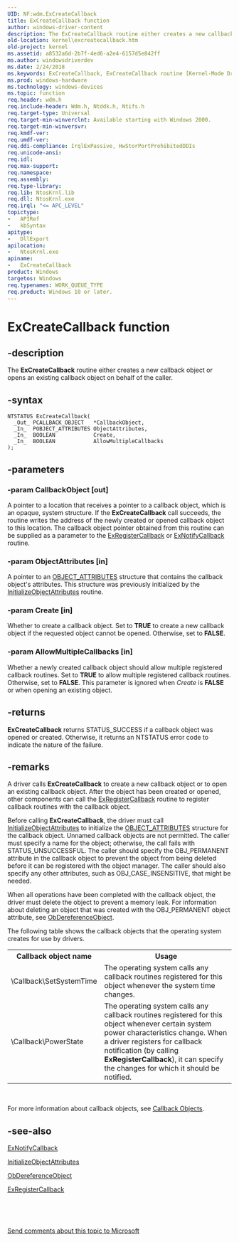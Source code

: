 ```yaml
---
UID: NF:wdm.ExCreateCallback
title: ExCreateCallback function
author: windows-driver-content
description: The ExCreateCallback routine either creates a new callback object or opens an existing callback object on behalf of the caller.
old-location: kernel\excreatecallback.htm
old-project: kernel
ms.assetid: a8532a6d-2b7f-4ed6-a2e4-6157d5e842ff
ms.author: windowsdriverdev
ms.date: 2/24/2018
ms.keywords: ExCreateCallback, ExCreateCallback routine [Kernel-Mode Driver Architecture], k102_7c7f1024-8ae7-4925-91f3-add4fcb452b7.xml, kernel.excreatecallback, wdm/ExCreateCallback
ms.prod: windows-hardware
ms.technology: windows-devices
ms.topic: function
req.header: wdm.h
req.include-header: Wdm.h, Ntddk.h, Ntifs.h
req.target-type: Universal
req.target-min-winverclnt: Available starting with Windows 2000.
req.target-min-winversvr: 
req.kmdf-ver: 
req.umdf-ver: 
req.ddi-compliance: IrqlExPassive, HwStorPortProhibitedDDIs
req.unicode-ansi: 
req.idl: 
req.max-support: 
req.namespace: 
req.assembly: 
req.type-library: 
req.lib: NtosKrnl.lib
req.dll: NtosKrnl.exe
req.irql: "<= APC_LEVEL"
topictype:
-	APIRef
-	kbSyntax
apitype:
-	DllExport
apilocation:
-	NtosKrnl.exe
apiname:
-	ExCreateCallback
product: Windows
targetos: Windows
req.typenames: WORK_QUEUE_TYPE
req.product: Windows 10 or later.
---
```


# ExCreateCallback function


## -description


The <b>ExCreateCallback</b> routine either creates a new callback object or opens an existing callback object on behalf of the caller.


## -syntax


````
NTSTATUS ExCreateCallback(
  _Out_ PCALLBACK_OBJECT   *CallbackObject,
  _In_  POBJECT_ATTRIBUTES ObjectAttributes,
  _In_  BOOLEAN            Create,
  _In_  BOOLEAN            AllowMultipleCallbacks
);
````


## -parameters




### -param CallbackObject [out]

A pointer to a location that receives a pointer to a callback object, which is an opaque, system structure. If the <b>ExCreateCallback</b> call succeeds, the routine writes the address of the newly created or opened callback object to this location. The callback object pointer obtained from this routine can be supplied as a parameter to the <a href="..\wdm\nf-wdm-exregistercallback.md">ExRegisterCallback</a> or <a href="..\wdm\nf-wdm-exnotifycallback.md">ExNotifyCallback</a> routine.


### -param ObjectAttributes [in]

A pointer to an <a href="..\wudfwdm\ns-wudfwdm-_object_attributes.md">OBJECT_ATTRIBUTES</a> structure that contains the callback object's attributes. This structure was previously initialized by the <a href="..\wudfwdm\nf-wudfwdm-initializeobjectattributes.md">InitializeObjectAttributes</a> routine.


### -param Create [in]

Whether to create a callback object. Set to <b>TRUE</b> to create a new callback object if the requested object cannot be opened. Otherwise, set to <b>FALSE</b>.


### -param AllowMultipleCallbacks [in]

Whether a newly created callback object should allow multiple registered callback routines. Set to <b>TRUE</b> to allow multiple registered callback routines. Otherwise, set to <b>FALSE</b>. This parameter is ignored when <i>Create</i> is <b>FALSE</b> or when opening an existing object.


## -returns



<b>ExCreateCallback</b> returns STATUS_SUCCESS if a callback object was opened or created. Otherwise, it returns an NTSTATUS error code to indicate the nature of the failure.




## -remarks



A driver calls <b>ExCreateCallback</b> to create a new callback object or to open an existing callback object. After the object has been created or opened, other components can call the <a href="..\wdm\nf-wdm-exregistercallback.md">ExRegisterCallback</a> routine to register callback routines with the callback object.

Before calling <b>ExCreateCallback</b>, the driver must call <a href="..\wudfwdm\nf-wudfwdm-initializeobjectattributes.md">InitializeObjectAttributes</a> to initialize the <a href="..\wudfwdm\ns-wudfwdm-_object_attributes.md">OBJECT_ATTRIBUTES</a> structure for the callback object. Unnamed callback objects are not permitted. The caller must specify a name for the object; otherwise, the call fails with STATUS_UNSUCCESSFUL. The caller should specify the OBJ_PERMANENT attribute in the callback object to prevent the object from being deleted before it can be registered with the object manager. The caller should also specify any other attributes, such as OBJ_CASE_INSENSITIVE, that might be needed.

When all operations have been completed with the callback object, the driver must delete the object to prevent a memory leak. For information about deleting an object  that was created with the OBJ_PERMANENT object attribute, see <a href="..\wdm\nf-wdm-obdereferenceobject.md">ObDereferenceObject</a>.

The following table shows the callback objects that the operating system creates for use by drivers.

<table>
<tr>
<th>Callback object name</th>
<th>Usage</th>
</tr>
<tr>
<td>
\Callback\SetSystemTime

</td>
<td>
The operating system calls any callback routines registered for this object whenever the system time changes.

</td>
</tr>
<tr>
<td>
\Callback\PowerState

</td>
<td>
The operating system calls any callback routines registered for this object  whenever certain system power characteristics change. When a driver registers for callback notification (by calling <b>ExRegisterCallback</b>), it can specify the changes for which it should be notified.

</td>
</tr>
</table>
 

For more information about callback objects, see <a href="https://msdn.microsoft.com/library/windows/hardware/ff540718">Callback Objects</a>.




## -see-also

<a href="..\wdm\nf-wdm-exnotifycallback.md">ExNotifyCallback</a>



<a href="..\wudfwdm\nf-wudfwdm-initializeobjectattributes.md">InitializeObjectAttributes</a>



<a href="..\wdm\nf-wdm-obdereferenceobject.md">ObDereferenceObject</a>



<a href="..\wdm\nf-wdm-exregistercallback.md">ExRegisterCallback</a>



 

 

<a href="mailto:wsddocfb@microsoft.com?subject=Documentation%20feedback [kernel\kernel]:%20ExCreateCallback routine%20 RELEASE:%20(2/24/2018)&amp;body=%0A%0APRIVACY STATEMENT%0A%0AWe use your feedback to improve the documentation. We don't use your email address for any other purpose, and we'll remove your email address from our system after the issue that you're reporting is fixed. While we're working to fix this issue, we might send you an email message to ask for more info. Later, we might also send you an email message to let you know that we've addressed your feedback.%0A%0AFor more info about Microsoft's privacy policy, see http://privacy.microsoft.com/en-us/default.aspx." title="Send comments about this topic to Microsoft">Send comments about this topic to Microsoft</a>

